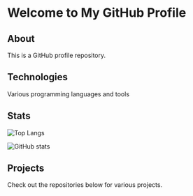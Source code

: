 # Welcome to My GitHub Profile

## About
This is a GitHub profile repository.

## Technologies
Various programming languages and tools

## Stats
![Top Langs](https://github-readme-stats.vercel.app/api/top-langs/?username=shithel9360&layout=compact)

![GitHub stats](https://github-readme-stats.vercel.app/api?username=shithel9360&show_icons=true&theme=radical)

## Projects
Check out the repositories below for various projects.
